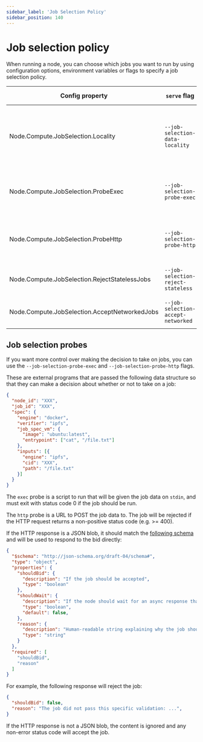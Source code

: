 ```yaml
---
sidebar_label: 'Job Selection Policy'
sidebar_position: 140
---
```


# Job selection policy

When running a node, you can choose which jobs you want to run by using
configuration options, environment variables or flags to specify a job selection
policy.

| Config property | `serve` flag | Default value | Meaning |
|---|---|---|---|
| Node.Compute.JobSelection.Locality | `--job-selection-data-locality` | Anywhere | Only accept jobs that reference data we have locally ("local") or anywhere ("anywhere"). |
| Node.Compute.JobSelection.ProbeExec | `--job-selection-probe-exec` | unused | Use the result of an external program to decide if we should take on the job. |
| Node.Compute.JobSelection.ProbeHttp | `--job-selection-probe-http` | unused | Use the result of a HTTP POST to decide if we should take on the job. |
| Node.Compute.JobSelection.RejectStatelessJobs | `--job-selection-reject-stateless` | False | Reject jobs that don't specify any [input data](../data-ingestion/index.md). |
| Node.Compute.JobSelection.AcceptNetworkedJobs | `--job-selection-accept-networked` | False | Accept jobs that require [network connections](../next-steps/networking.md). |

## Job selection probes

If you want more control over making the decision to take on jobs, you can use the `--job-selection-probe-exec` and `--job-selection-probe-http` flags.

These are external programs that are passed the following data structure so that they can make a decision about whether or not to take on a job:

```json
{
  "node_id": "XXX",
  "job_id": "XXX",
  "spec": {
    "engine": "docker",
    "verifier": "ipfs",
    "job_spec_vm": {
      "image": "ubuntu:latest",
      "entrypoint": ["cat", "/file.txt"]
    },
    "inputs": [{
      "engine": "ipfs",
      "cid": "XXX",
      "path": "/file.txt"
    }]
  }
}
```

The `exec` probe is a script to run that will be given the job data on `stdin`, and must exit with status code 0 if the job should be run.

The `http` probe is a URL to POST the job data to. The job will be rejected if
the HTTP request returns a non-positive status code (e.g. >= 400).

If the HTTP response is a JSON blob, it should match the [following
schema](https://github.com/bacalhau-project/bacalhau/blob/885d53e93b01fb343294d7ddbdbffe89918db800/pkg/bidstrategy/type.go#L18-L22)
and will be used to respond to the bid directly:

```json
{
  "$schema": "http://json-schema.org/draft-04/schema#",
  "type": "object",
  "properties": {
    "shouldBid": {
      "description": "If the job should be accepted",
      "type": "boolean"
    },
    "shouldWait": {
      "description": "If the node should wait for an async response that will come later. `shouldBid` will be ignored",
      "type": "boolean",
      "default": false,
    },
    "reason": {
      "description": "Human-readable string explaining why the job should be accepted or rejected, or why the wait is required",
      "type": "string"
    }
  },
  "required": [
    "shouldBid",
    "reason"
  ]
}
```

For example, the following response will reject the job:

```json
{
  "shouldBid": false,
  "reason": "The job did not pass this specific validation: ...",
}
```

If the HTTP response is not a JSON blob, the content is ignored and any non-error status code will accept the job.
